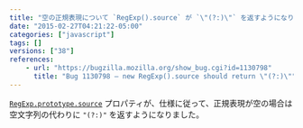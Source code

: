 ```yaml
---
title: "空の正規表現について `RegExp().source` が `\"(?:)\"` を返すようになりました"
date: "2015-02-27T04:21:22-05:00"
categories: ["javascript"]
tags: []
versions: ["38"]
references:
    - url: "https://bugzilla.mozilla.org/show_bug.cgi?id=1130798"
      title: "Bug 1130798 – new RegExp().source should return \"(?:)\""
---
```

[`RegExp.prototype.source`](https://developer.mozilla.org/docs/Web/JavaScript/Reference/Global_Objects/RegExp/source) プロパティが、仕様に従って、正規表現が空の場合は空文字列の代わりに `"(?:)"` を返すようになりました。
